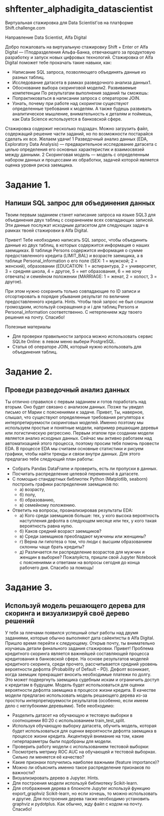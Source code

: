 # shftenter_alphadigita_datascientist
Виртуальная стажировка для Data Scientist'ов на платформе Shift.challenge.com

Направление Data Scientist, Alfa Digital

Добро пожаловать на виртуальную стажировку Shift + Enter от Alfa Digital — ITподразделения Альфа-Банка, отвечающего за продуктовую разработку и запуск новых
цифровых технологий.
Стажировка от Alfa Digital поможет тебе прокачать такие навыки, как:
  - Написание SQL запроса, позволяющего объединять данные из разных таблиц.
  - Исследование датасета в рамках разведочного анализа данных1.
  - Обоснование выбора скоринговой модели2.
Развиваемые компетенции
По результатам выполнения заданий ты сможешь:
- Попрактиковаться в написании запроса с оператором JOIN.
- Узнать, почему при работе над скорингом существуют определенные требования к
моделям.
А также будешь развивать аналитическое мышление, внимательность к деталям и поймешь,
как Data Science используется в банковской сфере.

Стажировка содержит несколько подзадач. Можно загрузить файл, содержащий решение
части заданий, но по возможности постарайся сделать их все.
Желаем удачи!
1 Разведочный анализ данных (EDA, Exploratory Data Analysis) — предварительное исследование датасета с целью определения его
основных характеристик и взаимосвязей между данными.
2 Скоринговая модель — модель с определенным набором данных и процессами их обработки, задачей которой является оценка уровня
риска заемщика.

# Задание 1. 
## Напиши SQL запрос для объединения данных
Твоим первым заданием станет написание запроса на языке SQL3 для объединения двух
таблиц с сохранением всех совпадающих записей. Эти данные послужат исходным датасетом
для следующих задач в рамках твоей стажировки в Alfa Digital.

Привет!
Тебе необходимо написать SQL запрос, чтобы объединить данные из двух таблиц, в
которых содержится информация о наших заемщиках. В таблице Persons содержится
информация о сумме предоставленного кредита (LIMIT_BAL) и возрасте заемщика, а в
таблице Personal_information о его поле (SEX: 1 = мужской; 2 = женский),
образовании (EDUCATION: 1 = аспирантура, 2 = университет, 3 = средняя школа, 4 =
другое, 5 = нет образования, 6 = не хочу отвечать) и семейном положении
(MARRIAGE: 1 = женат, 2 = холост, 3 = другое).

При этом нужно сохранить только совпадающие по ID записи и отсортировать в
порядке убывания результат по величине предоставленного кредита.
Hints. Чтобы твой запрос не был слишком громоздким, используй сокращения p и i
для таблиц Persons и Personal_information соответственно.
С нетерпением жду твоего решения на почту.
Спасибо!

Полезные материалы
- Для проверки правильности запроса можно использовать сервис SQLite Online: в
левом меню выбери PostgreSQL.
- Статья об операторе JOIN, который нужно использовать для объединения таблиц.


# Задание 2. 
## Проведи разведочный анализ данных
Ты отлично справился с первым заданием и готов поработать над вторым. Оно будет
связано с анализом данных. Позже ты увидел письмо от Марии с пояснениями к задаче.
Привет,
Ты, наверное, слышал, что существуют определенные требования регулятора к
интерпретируемости скоринговых моделей. Именно поэтому мы используем простые и понятные
модели, например решающие деревья или логистическую регрессию.
Первым этапом при создании модели является анализ исходных данных. Сейчас мы активно
работаем над автоматизацией этого процесса, поэтому просим тебя помочь провести EDA.
В процессе EDA мы считаем основные статистики и рисуем графики, чтобы найти тренды и
связи внутри данных.
Для этого предлагаю тебе следующий план работы:
- Собрать Pandas DataFrame и проверить, есть ли пропуски в данных.
- Посчитать распределение целевой переменной в датасете.
- С помощью стандартных библиотек Python (Matplotlib, seaborn) построить графики
распределения заемщиков по:
  + а) возрасту,
  + б) полу,
  + б) образованию,
  + в) семейному положению.
- Ответить на вопросы, проанализировав результаты EDA:
  + а) Кого среди заемщиков больше: тех, у кого высока вероятность наступления
дефолта в следующем месяце или тех, у кого такая вероятность равна нулю.
  + б) Каков средний возраст заемщиков?
  + в) Среди заемщиков преобладают мужчины или женщины?
  + г) Верна ли гипотеза о том, что люди с высшим образованием склонны чаще брать
кредиты?
  + д) Различается ли распределение возрастов для мужчин и женщин в выборке?
Пожалуйста, пришли свой Jupyter Notebook с пояснениями и ответами на вопросы сегодня до
конца рабочего дня.
Спасибо за помощь!


# Задание 3. 
## Используй модель решающего дерева для скоринга и визуализируй своё дерево решений
У тебя за плечами появился успешный опыт работы над двумя заданиями, которые обычно
выполняют дата сайентисты в Alfa Digital. Пришло время перейти к следующему. Открыв
почту, ты внимательно изучаешь детали финального задания стажировки.
Привет!
Проблема кредитного скоринга является важнейшей составляющей процесса кредитования в
банковской сфере. На основе результатов моделей кредитного скоринга, среди прочего,
рассчитывается средний уровень вероятности дефолта (Probability of Default – PD).
Дефолт возникает, когда заемщик прекращает вносить необходимые платежи по долгу.
Это может подвергнуть заемщика судебным искам и ограничить доступ к кредитам в будущем.
Модель будет использоваться для оценки вероятности дефолта заемщика в процессе жизни
кредита.
В качестве модели предлагаю использовать модель решающего дерева из-за простоты
интерпретируемости результатов (особенно, если имеем дело с неглубокими деревьями).
Тебе необходимо:
- Разделить датасет на обучающую и тестовую выборки в соотношении 80:20 с
использованием train_test_split.
- Используя обучающую выборку датасета, обучить модель, которая будет
использоваться для оценки вероятности дефолта заемщика в процессе жизни кредита.
Акцентируй внимание на том, какие гиперпараметры были подобраны для модели.
- Проверить работу модели с использованием тестовой выборки:
- Посмотреть метрику ROC AUC на обучающей и тестовой выборках. Сильно ли
меняется её качество?
- Какие признаки получились наиболее важными (feature importance)?
- Можно ли объяснить именно такое распределение признаков по важности?
- Визуализировать дерево в Jupyter.
Hints.
- Для построения модели используй библиотеку Scikit-learn.
- Для отображения дерева в блокноте Jupyter используй функцию export_graphviz
Scikit-learn, но если хочешь, то можно использовать и другие. Для
построения дерева также необходимо установить graphviz и pydotplus.
Как обычно, жду файл с кодом на почту.
Спасибо!
